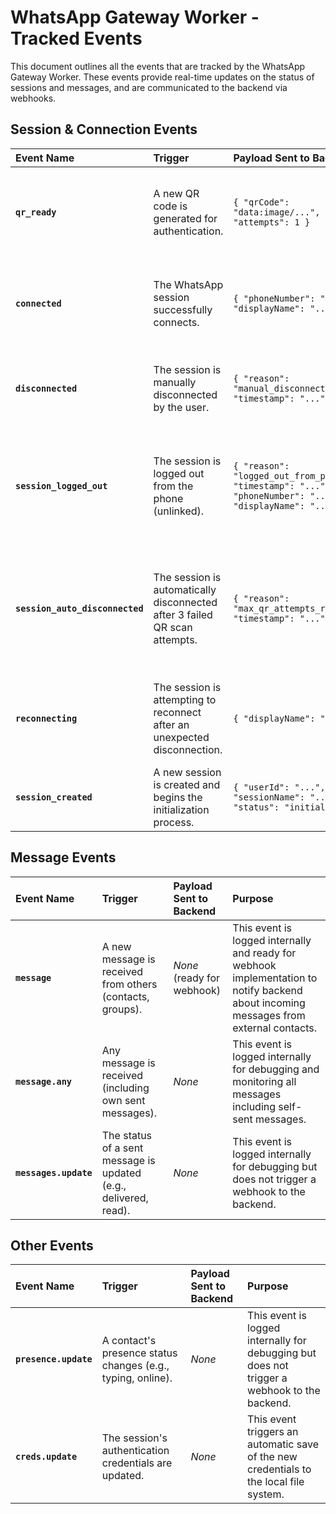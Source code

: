 # WhatsApp Gateway Worker - Tracked Events

This document outlines all the events that are tracked by the WhatsApp Gateway Worker. These events provide real-time updates on the status of sessions and messages, and are communicated to the backend via webhooks.

## Session & Connection Events

| Event Name                      | Trigger                                                                    | Payload Sent to Backend                                                                                 | Purpose                                                                                               |
| :------------------------------ | :------------------------------------------------------------------------- | :------------------------------------------------------------------------------------------------------ | :---------------------------------------------------------------------------------------------------- |
| **`qr_ready`**                  | A new QR code is generated for authentication.                             | `{ "qrCode": "data:image/...", "attempts": 1 }`                                                         | Informs the backend that a new QR code is available for the user to scan.                             |
| **`connected`**                 | The WhatsApp session successfully connects.                                | `{ "phoneNumber": "...", "displayName": "..." }`                                                        | Notifies the backend that the session is online and ready to send/receive messages.                   |
| **`disconnected`**              | The session is manually disconnected by the user.                          | `{ "reason": "manual_disconnection", "timestamp": "..." }`                                              | Informs the backend that the session has been intentionally disconnected.                             |
| **`session_logged_out`**        | The session is logged out from the phone (unlinked).                       | `{ "reason": "logged_out_from_phone", "timestamp": "...", "phoneNumber": "...", "displayName": "..." }` | Alerts the backend that the session has been terminated and requires a new QR scan to reconnect.      |
| **`session_auto_disconnected`** | The session is automatically disconnected after 3 failed QR scan attempts. | `{ "reason": "max_qr_attempts_reached", "timestamp": "..." }`                                           | Informs the backend that the session has been terminated due to excessive failed connection attempts. |
| **`reconnecting`**              | The session is attempting to reconnect after an unexpected disconnection.  | `{ "displayName": "..." }`                                                                              | Notifies the backend that the session is in the process of re-establishing a connection.              |
| **`session_created`**           | A new session is created and begins the initialization process.            | `{ "userId": "...", "sessionName": "...", "status": "initializing" }`                                   | Informs the backend that a new session has been initiated.                                            |

## Message Events

| Event Name            | Trigger                                                          | Payload Sent to Backend    | Purpose                                                                                                                                |
| :-------------------- | :--------------------------------------------------------------- | :------------------------- | :------------------------------------------------------------------------------------------------------------------------------------- |
| **`message`**         | A new message is received from others (contacts, groups).        | _None_ (ready for webhook) | This event is logged internally and ready for webhook implementation to notify backend about incoming messages from external contacts. |
| **`message.any`**     | Any message is received (including own sent messages).           | _None_                     | This event is logged internally for debugging and monitoring all messages including self-sent messages.                                |
| **`messages.update`** | The status of a sent message is updated (e.g., delivered, read). | _None_                     | This event is logged internally for debugging but does not trigger a webhook to the backend.                                           |

## Other Events

| Event Name            | Trigger                                                     | Payload Sent to Backend | Purpose                                                                                      |
| :-------------------- | :---------------------------------------------------------- | :---------------------- | :------------------------------------------------------------------------------------------- |
| **`presence.update`** | A contact's presence status changes (e.g., typing, online). | _None_                  | This event is logged internally for debugging but does not trigger a webhook to the backend. |
| **`creds.update`**    | The session's authentication credentials are updated.       | _None_                  | This event triggers an automatic save of the new credentials to the local file system.       |
